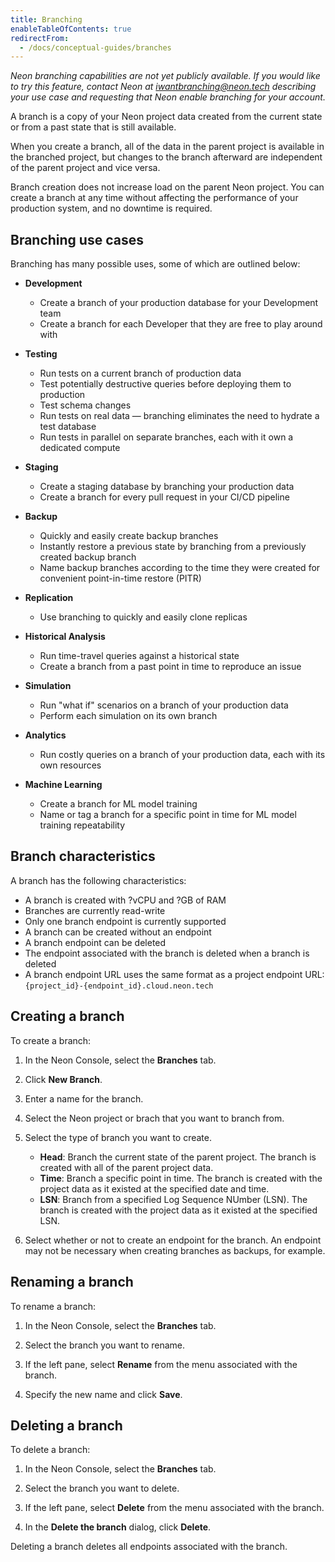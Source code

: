 ```yaml
---
title: Branching
enableTableOfContents: true
redirectFrom:
  - /docs/conceptual-guides/branches
---
```


<a id="branches-coming-soon/"></a>

_Neon branching capabilities are not yet publicly available. If you would like to try this feature, contact Neon at [iwantbranching@neon.tech](mailto:iwantbranching@neon.tech) describing your use case and requesting that Neon enable branching for your account._

A branch is a copy of your Neon project data created from the current state or from a past state that is still available.

When you create a branch, all of the data in the parent project is available in the branched project, but changes to the branch afterward are independent of the parent project and vice versa.

Branch creation does not increase load on the parent Neon project. You can create a branch at any time without affecting the performance of your production system, and no downtime is required.

## Branching use cases

Branching has many possible uses, some of which are outlined below:

- **Development**
    - Create a branch of your production database for your Development team
    - Create a branch for each Developer that they are free to play around with
	
- **Testing** 
    -	Run tests on a current branch of production data
    -	Test potentially destructive queries before deploying them to production
    -	Test schema changes
    -	Run tests on real data &mdash; branching eliminates the need to hydrate a test database
    -	Run tests in parallel on separate branches, each with it own a dedicated compute

- **Staging**
    - Create a staging database by branching your production data
    - Create a branch for every pull request in your CI/CD pipeline
			
- **Backup** 
    -	Quickly and easily create backup branches
    -	Instantly restore a previous state by branching from a previously created backup branch
    -	Name backup branches according to the time they were created for convenient point-in-time restore (PITR)
	
- **Replication**	
    - Use branching to quickly and easily clone replicas

- **Historical Analysis**
    -	Run time-travel queries against a historical state
    -	Create a branch from a past point in time to reproduce an issue
	
- **Simulation**	
    - Run "what if" scenarios on a branch of your production data
    - Perform each simulation on its own branch
	
- **Analytics**
    - Run costly queries on a branch of your production data, each with its own resources
	
- **Machine Learning**
    -	Create a branch for ML model training
    -	Name or tag a branch for a specific point in time for ML model training repeatability

## Branch characteristics

A branch has the following characteristics:
- A branch is created with ?vCPU and ?GB of RAM
- Branches are currently read-write 
- Only one branch endpoint is currently supported
- A branch can be created without an endpoint
- A branch endpoint can be deleted
- The endpoint associated with the branch is deleted when a branch is deleted
- A branch endpoint URL uses the same format as a project endpoint URL: `{project_id}-{endpoint_id}.cloud.neon.tech` 

## Creating a branch

To create a branch:

1. In the Neon Console, select the **Branches** tab.

2. Click **New Branch**.

3. Enter a name for the branch.

3. Select the Neon project or brach that you want to branch from.

4. Select the type of branch you want to create. 
    - **Head**: Branch the current state of the parent project. The branch is created with all of the parent project data.
    - **Time**: Branch a specific point in time. The branch is created with the project data as it existed at the specified date and time.
    - **LSN**: Branch from a specified Log Sequence NUmber (LSN). The branch is created with the project data as it existed at the specified LSN.

5. Select whether or not to create an endpoint for the branch. An endpoint may not be necessary when creating branches as backups, for example. 

## Renaming a branch

To rename a branch:

1. In the Neon Console, select the **Branches** tab.

2. Select the branch you want to rename.

3. If the left pane, select **Rename** from the menu associated with the branch.

4. Specify the new name and click **Save**.


## Deleting a branch

To delete a branch:

1. In the Neon Console, select the **Branches** tab.

2. Select the branch you want to delete.

3. If the left pane, select **Delete** from the menu associated with the branch.

4. In the **Delete the branch** dialog, click **Delete**.

Deleting a branch deletes all endpoints associated with the branch.